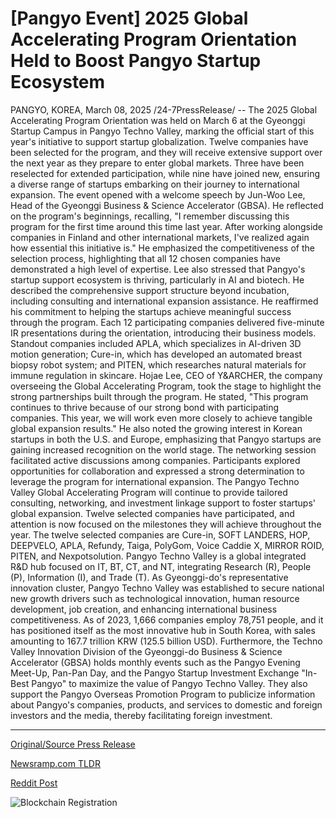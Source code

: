 # [Pangyo Event] 2025 Global Accelerating Program Orientation Held to Boost Pangyo Startup Ecosystem

PANGYO, KOREA, March 08, 2025 /24-7PressRelease/ -- The 2025 Global Accelerating Program Orientation was held on March 6 at the Gyeonggi Startup Campus in Pangyo Techno Valley, marking the official start of this year's initiative to support startup globalization.  Twelve companies have been selected for the program, and they will receive extensive support over the next year as they prepare to enter global markets. Three have been reselected for extended participation, while nine have joined new, ensuring a diverse range of startups embarking on their journey to international expansion.  The event opened with a welcome speech by Jun-Woo Lee, Head of the Gyeonggi Business & Science Accelerator (GBSA). He reflected on the program's beginnings, recalling, "I remember discussing this program for the first time around this time last year. After working alongside companies in Finland and other international markets, I've realized again how essential this initiative is."  He emphasized the competitiveness of the selection process, highlighting that all 12 chosen companies have demonstrated a high level of expertise. Lee also stressed that Pangyo's startup support ecosystem is thriving, particularly in AI and biotech. He described the comprehensive support structure beyond incubation, including consulting and international expansion assistance. He reaffirmed his commitment to helping the startups achieve meaningful success through the program.  Each 12 participating companies delivered five-minute IR presentations during the orientation, introducing their business models. Standout companies included APLA, which specializes in AI-driven 3D motion generation; Cure-in, which has developed an automated breast biopsy robot system; and PITEN, which researches natural materials for immune regulation in skincare.  Hojae Lee, CEO of Y&ARCHER, the company overseeing the Global Accelerating Program, took the stage to highlight the strong partnerships built through the program. He stated, "This program continues to thrive because of our strong bond with participating companies. This year, we will work even more closely to achieve tangible global expansion results." He also noted the growing interest in Korean startups in both the U.S. and Europe, emphasizing that Pangyo startups are gaining increased recognition on the world stage.  The networking session facilitated active discussions among companies. Participants explored opportunities for collaboration and expressed a strong determination to leverage the program for international expansion.  The Pangyo Techno Valley Global Accelerating Program will continue to provide tailored consulting, networking, and investment linkage support to foster startups' global expansion. Twelve selected companies have participated, and attention is now focused on the milestones they will achieve throughout the year.  The twelve selected companies are Cure-in, SOFT LANDERS, HOP, DEEPVELO, APLA, Refundy, Taiga, PolyGom, Voice Caddie X, MIRROR ROID, PITEN, and Nexpotsolution.  Pangyo Techno Valley is a global integrated R&D hub focused on IT, BT, CT, and NT, integrating Research (R), People (P), Information (I), and Trade (T). As Gyeonggi-do's representative innovation cluster, Pangyo Techno Valley was established to secure national new growth drivers such as technological innovation, human resource development, job creation, and enhancing international business competitiveness. As of 2023, 1,666 companies employ 78,751 people, and it has positioned itself as the most innovative hub in South Korea, with sales amounting to 167.7 trillion KRW (125.5 billion USD).  Furthermore, the Techno Valley Innovation Division of the Gyeonggi-do Business & Science Accelerator (GBSA) holds monthly events such as the Pangyo Evening Meet-Up, Pan-Pan Day, and the Pangyo Startup Investment Exchange "In-Best Pangyo" to maximize the value of Pangyo Techno Valley. They also support the Pangyo Overseas Promotion Program to publicize information about Pangyo's companies, products, and services to domestic and foreign investors and the media, thereby facilitating foreign investment. 

---

[Original/Source Press Release](https://www.24-7pressrelease.com/press-release/520410/pangyo-event-2025-global-accelerating-program-orientation-held-to-boost-pangyo-startup-ecosystem)
                    

[Newsramp.com TLDR](https://newsramp.com/curated-news/pangyo-techno-valley-hosts-global-accelerating-program-orientation-for-startup-globalization/7c4ab8d6c7d8b968afbf65899e0aceda) 

 



[Reddit Post](https://www.reddit.com/r/technology_press/comments/1j6crd8/pangyo_techno_valley_hosts_global_accelerating/) 



![Blockchain Registration](https://cdn.newsramp.app/24-7PressRelease/qrcode/253/8/fineVsjD.webp)
